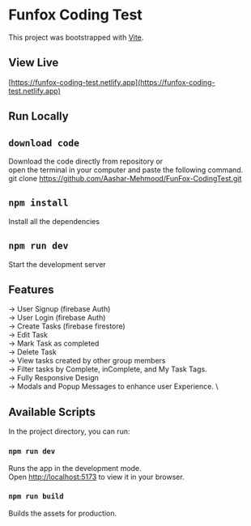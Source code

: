 # Funfox Coding Test

This project was bootstrapped with [Vite](https://vitejs.dev/).

## View Live

[https://funfox-coding-test.netlify.app](https://funfox-coding-test.netlify.app)

## Run Locally

## `download code`

Download the code directly from repository or \
open the terminal in your computer and paste the following command. \
git clone https://github.com/Aashar-Mehmood/FunFox-CodingTest.git

## `npm install`

Install all the dependencies

## `npm run dev`

Start the development server

## Features

-> User Signup (firebase Auth) \
-> User Login (firebase Auth) \
-> Create Tasks (firebase firestore) \
-> Edit Task \
-> Mark Task as completed \
-> Delete Task \
-> View tasks created by other group members \
-> Filter tasks by Complete, inComplete, and My Task Tags. \
-> Fully Responsive Design \
-> Modals and Popup Messages to enhance user Experience. \

## Available Scripts

In the project directory, you can run:

### `npm run dev`

Runs the app in the development mode.\
Open [http://localhost:5173](http://localhost:5173) to view it in your browser.

### `npm run build`

Builds the assets for production.
